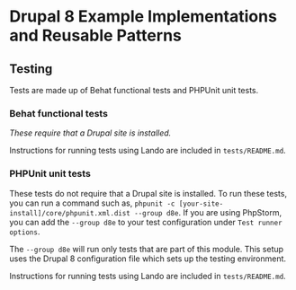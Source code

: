 # Drupal 8 Example Implementations and Reusable Patterns

## Testing
Tests are made up of Behat functional tests and PHPUnit unit tests.

### Behat functional tests

_These require that a Drupal site is installed._

Instructions for running tests using Lando are included in `tests/README.md`.

### PHPUnit unit tests

These tests do not require that a Drupal site is installed. To run these tests, you can run a command such as,
`phpunit -c [your-site-install]/core/phpunit.xml.dist --group d8e`. If you are using PhpStorm, you can add the `--group d8e` to your test configuration under `Test runner options`.

The `--group d8e` will run only tests that are part of this module. This setup uses the Drupal 8 configuration file which sets up the testing environment.

Instructions for running tests using Lando are included in `tests/README.md`.
